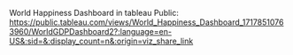 World Happiness Dashboard in tableau Public:
https://public.tableau.com/views/World_Happiness_Dashboard_17178510763960/WorldGDPDashboard2?:language=en-US&:sid=&:display_count=n&:origin=viz_share_link
